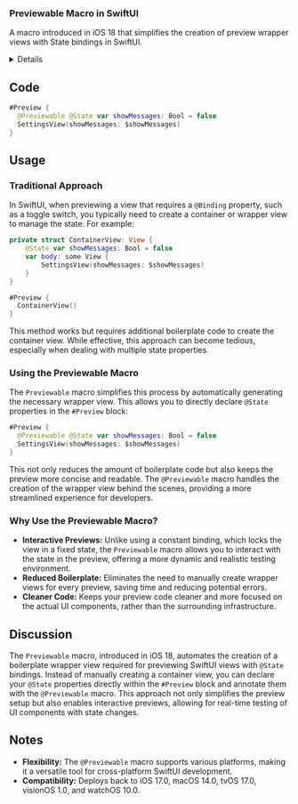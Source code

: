 ### Previewable Macro in SwiftUI

A macro introduced in iOS 18 that simplifies the creation of preview wrapper views with State bindings in SwiftUI.

<details>

**Source:** [Use Your Loaf - SwiftUI Previewable Macro](https://useyourloaf.com/blog/swiftui-previewable-macro/)

**Author:** `Keith Harrison`

**Tags:**  
`SwiftUI`, `iOS 18`, `Preview`, `@State`, `@Previewable`

**Platforms Supported:** iOS 17.0+, macOS 14.0+, tvOS 17.0+, visionOS 1.0+, watchOS 10.0+

**Swift Version:** 5.9
</details>

## Code

```swift
#Preview {
  @Previewable @State var showMessages: Bool = false
  SettingsView(showMessages: $showMessages)
}
```

## Usage

### Traditional Approach
In SwiftUI, when previewing a view that requires a `@Binding` property, such as a toggle switch, you typically need to create a container or wrapper view to manage the state. For example:

```swift
private struct ContainerView: View {
    @State var showMessages: Bool = false
    var body: some View {
        SettingsView(showMessages: $showMessages)
    }
}

#Preview {
  ContainerView()
}
```

This method works but requires additional boilerplate code to create the container view. While effective, this approach can become tedious, especially when dealing with multiple state properties.

### Using the Previewable Macro
The `Previewable` macro simplifies this process by automatically generating the necessary wrapper view. This allows you to directly declare `@State` properties in the `#Preview` block:

```swift
#Preview {
  @Previewable @State var showMessages: Bool = false
  SettingsView(showMessages: $showMessages)
}
```

This not only reduces the amount of boilerplate code but also keeps the preview more concise and readable. The `@Previewable` macro handles the creation of the wrapper view behind the scenes, providing a more streamlined experience for developers.

### Why Use the Previewable Macro?
- **Interactive Previews:** Unlike using a constant binding, which locks the view in a fixed state, the `Previewable` macro allows you to interact with the state in the preview, offering a more dynamic and realistic testing environment.
- **Reduced Boilerplate:** Eliminates the need to manually create wrapper views for every preview, saving time and reducing potential errors.
- **Cleaner Code:** Keeps your preview code cleaner and more focused on the actual UI components, rather than the surrounding infrastructure.

## Discussion
The `Previewable` macro, introduced in iOS 18, automates the creation of a boilerplate wrapper view required for previewing SwiftUI views with `@State` bindings. Instead of manually creating a container view, you can declare your `@State` properties directly within the `#Preview` block and annotate them with the `@Previewable` macro. This approach not only simplifies the preview setup but also enables interactive previews, allowing for real-time testing of UI components with state changes.

## Notes
- **Flexibility:** The `@Previewable` macro supports various platforms, making it a versatile tool for cross-platform SwiftUI development.
- **Compatibility:** Deploys back to iOS 17.0, macOS 14.0, tvOS 17.0, visionOS 1.0, and watchOS 10.0.
